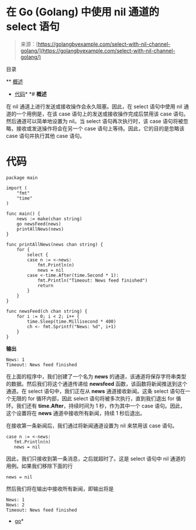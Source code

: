 <!--yml

分类：未分类

日期：2024-10-13 06:23:43

-->

# 在 Go (Golang) 中使用 nil 通道的 select 语句

> 来源：[https://golangbyexample.com/select-with-nil-channel-golang/](https://golangbyexample.com/select-with-nil-channel-golang/)

目录

**   [概述](#Overview "Overview")

+   [代码](#Code "Code")*  *# **概述**

在 nil 通道上进行发送或接收操作会永久阻塞。因此，在 select 语句中使用 nil 通道的一个用例是，在该 case 语句上的发送或接收操作完成后禁用该 case 语句。然后通道可以简单地设置为 nil。当 select 语句再次执行时，该 case 语句将被忽略，接收或发送操作将会在另一个 case 语句上等待。因此，它的目的是忽略该 case 语句并执行其他 case 语句。

# **代码**

```
package main

import (
    "fmt"
    "time"
)

func main() {
    news := make(chan string)
    go newsFeed(news)
    printAllNews(news)
}

func printAllNews(news chan string) {
    for {
        select {
        case n := <-news:
            fmt.Println(n)
            news = nil
        case <-time.After(time.Second * 1):
            fmt.Println("Timeout: News feed finished")
            return
        }
    }
}

func newsFeed(ch chan string) {
    for i := 0; i < 2; i++ {
        time.Sleep(time.Millisecond * 400)
        ch <- fmt.Sprintf("News: %d", i+1)
    }
}
```

**输出**

```
News: 1
Timeout: News feed finished
```

在上面的程序中，我们创建了一个名为 **news** 的通道，该通道将保存字符串类型的数据。然后我们将这个通道传递给 **newsfeed** 函数，该函数将新闻推送到这个通道。在 select 语句中，我们正在从 **news** 通道接收新闻。这条 select 语句在一个无限的 for 循环内部，因此 select 语句将被多次执行，直到我们退出 for 循环。我们还有 **time.After**，持续时间为 1 秒，作为其中一个 case 语句。因此，这个设置将在 **news** 通道中接收所有新闻，持续 1 秒后退出。

在接收第一条新闻后，我们通过将新闻通道设置为 nil 来禁用该 case 语句。

```
case n := <-news:
   fmt.Println(n)
   news = nil
```

因此，我们只接收到第一条消息，之后就超时了。这是 select 语句中 nil 通道的用例。如果我们移除下面的行

```
news = nil
```

然后我们将在输出中接收所有新闻，即输出将是

```
News: 1
News: 2
Timeout: News feed finished
```

+   [go](https://golangbyexample.com/tag/go/)*
